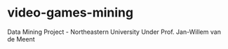# video-games-mining
Data Mining Project - Northeastern University
Under Prof. Jan-Willem van de Meent 
